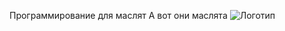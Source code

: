 Программирование для маслят
А вот они маслята
![Логотип](<img width="469" height="320" alt="image" src="https://github.com/user-attachments/assets/9007bf21-30a3-4118-bb6c-bbb39a84f96b" />
)
